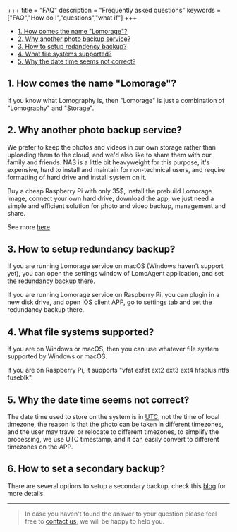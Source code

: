 +++
title = "FAQ"
description = "Frequently asked questions"
keywords = ["FAQ","How do I","questions","what if"]
+++

* [1. How comes the name "Lomorage"?](#1-how-comes-the-name-lomorage)
* [2. Why another photo backup service?](#2-why-another-photo-backup-service)
* [3. How to setup redandency backup?](#3-how-to-setup-redundency-backup)
* [4. What file systems supported?](#4-what-file-systems-supported)
* [5. Why the date time seems not correct?](#5-why-the-date-time-seems-not-correct)

## 1. How comes the name "Lomorage"?

If you know what Lomography is, then "Lomorage" is just a combination of "Lomography" and "Storage".

## 2. Why another photo backup service?

We prefer to keep the photos and videos in our own storage rather than uploading them to the cloud, and we'd also like to share them with our family and friends. NAS is a little bit heavyweight for this purpose, it's expensive, hard to install and maintain for non-technical users, and require formatting of hard drive and install system on it.

Buy a cheap Raspberry Pi with only 35$, install the prebuild Lomorage image, connect your own hard drive, download the app, we just need a simple and efficient solution for photo and video backup, management and share.

See more [here](/lomorage.pdf)

## 3. How to setup redundancy backup?

If you are running Lomorage service on macOS (Windows haven't support yet), you can open the settings window of LomoAgent application, and set the redundancy backup there.

If you are running Lomorage service on Raspberry Pi, you can plugin in a new disk drive, and open iOS client APP, go to settings tab and set the redundancy backup there.

## 4. What file systems supported?

If you are on Windows or macOS, then you can use whatever file system supported by Windows or macOS.

If you are on Raspberry Pi, it supports "vfat exfat ext2 ext3 ext4 hfsplus ntfs fuseblk".

## 5. Why the date time seems not correct?

The date time used to store on the system is in [UTC](https://en.wikipedia.org/wiki/Coordinated_Universal_Time), not the time of local timezone, the reason is that the photo can be taken in different timezones, and the user may travel or relocate to different timezones, to simplify the processing, we use UTC timestamp, and it can easily convert to different timezones on the APP.

## 6. How to set a secondary backup?

There are several options to setup a secondary backup, check this [blog](/blog/2019/12/24/raspberrypi-hd/) for more details.

---

> In case you haven't found the answer to your question please feel free to [contact us](/contact), we will be happy to help you.

